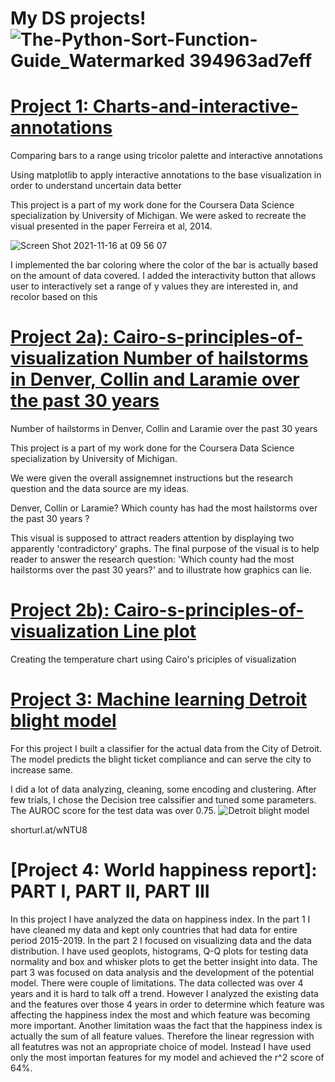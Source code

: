 
# My DS projects!![The-Python-Sort-Function-Guide_Watermarked 394963ad7eff](https://user-images.githubusercontent.com/57463075/142578505-8d98e4bb-f9c0-4d8c-b0af-acf82db0267a.jpg)




# [Project 1: Charts-and-interactive-annotations](https://github.com/Joki79/Interactive-anottations-and-IQR)


Comparing bars to a range using tricolor palette and interactive annotations


Using matplotlib to apply interactive annotations to the base visualization in order to understand uncertain data better


This project is a part of my work done for the Coursera Data Science specialization by University of Michigan. We were asked to recreate the visual presented in the paper Ferreira et al, 2014. 
 
![Screen Shot 2021-11-16 at 09 56 07](https://user-images.githubusercontent.com/57463075/142032118-359f8000-3b62-4da0-818d-e9dacec788a2.png)


I implemented the bar coloring where the color of the bar is actually based on the amount of data covered. I added the interactivity button that allows user to interactively set a range of y values they are interested in, and recolor based on this

     

# [Project 2a): Cairo-s-principles-of-visualization  Number of hailstorms in Denver, Collin and Laramie over the past 30 years](https://github.com/Joki79/Cairo-s-principles-of-visualization)
Number of hailstorms in Denver, Collin and Laramie over the past 30 years

This project is a part of my work done for the Coursera Data Science specialization by University of Michigan. 

We were given the overall assignemnet instructions  but the research question and the data source are my ideas.

Denver, Collin or Laramie? Which county has had the most hailstorms over the past 30 years ?

This visual is supposed to attract readers attention by displaying two apparently 'contradictory' graphs. The final purpose of the visual is to help reader to answer the research question: 'Which county had the most hailstorms over the past 30 years?' and to illustrate how graphics can lie. 




# [Project 2b): Cairo-s-principles-of-visualization  Line plot](https://github.com/Joki79/Cairo-s-principles-of-visualization)

Creating the temperature chart using Cairo's priciples of visualization 


# [Project 3: Machine learning Detroit blight model](https://github.com/Joki79/My-Data-Science-portfolio/blob/main/Detroit%20blight%20model.ipynb)

For this project I built a classifier for the actual data from the City of Detroit. The model predicts the  blight ticket compliance and can serve the city to increase same.

I did a lot of data analyzing, cleaning, some encoding and clustering. After few trials, I chose the Decision tree calssifier and tuned some parameters. The AUROC score for the test data was over 0.75. 
![Detroit blight model](https://user-images.githubusercontent.com/57463075/142579074-4842b615-88c6-45ee-bdd5-e519d0399561.jpeg)

shorturl.at/wNTU8


# [Project 4: World happiness report]: PART I, PART II, PART III

In this project I have analyzed the data on happiness index. In the part 1 I have cleaned my data and kept only countries that had data for entire period 2015-2019.
In the part 2 I focused on visualizing data and the data distribution. I have used geoplots, histograms, Q-Q plots for testing data normality and box and whisker plots to get the better insight into data. 
The part 3 was focused on data analysis and the development of the potential model. There were couple of limitations. The data collected was over 4 years and it is hard to talk off a trend. However I analyzed the existing data and the features over those 4 years in order to determine which feature was affecting the happiness index the most and which feature was becoming more important. 
Another limitation waas the fact that the happiness index is actually the sum of all  feature values. Therefore the linear regression with all featutres was not an appropriate choice of model. Instead I have used only the most importan features for my model and achieved the r^2 score of 64%.
